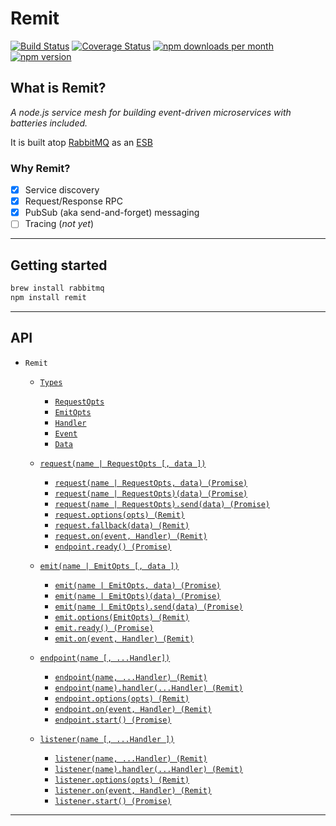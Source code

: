 # Remit

[![Build Status](https://travis-ci.org/jpwilliams/remit.svg?branch=master)](https://travis-ci.org/jpwilliams/remit) [![Coverage Status](https://coveralls.io/repos/github/jpwilliams/remit/badge.svg?branch=master)](https://coveralls.io/github/jpwilliams/remit?branch=v2) [![npm downloads per month](https://img.shields.io/npm/dm/remit.svg)](https://www.npmjs.com/package/remit) [![npm version](https://img.shields.io/npm/v/remit.svg)](https://www.npmjs.com/package/remit)

## What is Remit?

*A node.js service mesh for building event-driven microservices with batteries included.*

It is built atop [RabbitMQ](http://www.rabbitmq.com) as an [ESB](https://en.wikipedia.org/wiki/Enterprise_service_bus)

### Why Remit?
- [x] Service discovery
- [x] Request/Response RPC
- [x] PubSub (aka send-and-forget) messaging
- [ ] Tracing (_not yet_)

---

## Getting started
``` sh
brew install rabbitmq
npm install remit
```

---

## API

- `Remit`
  - [`Types`](#)
    - [`RequestOpts`](#)
    - [`EmitOpts`](#)
    - [`Handler`](#)
    - [`Event`](#)
    - [`Data`](#)

  - [`request(name | RequestOpts [, data ])`](#)
    - [`request(name | RequestOpts, data) (Promise)`](#)
    - [`request(name | RequestOpts)(data) (Promise)`](#)
    - [`request(name | RequestOpts).send(data) (Promise)`](#)
    - [`request.options(opts) (Remit)`](#)
    - [`request.fallback(data) (Remit)`](#)
    - [`request.on(event, Handler) (Remit)`](#)
    - [`endpoint.ready() (Promise)`](#)

  - [`emit(name | EmitOpts [, data ])`](#)
    - [`emit(name | EmitOpts, data) (Promise)`](#)
    - [`emit(name | EmitOpts)(data) (Promise)`](#)
    - [`emit(name | EmitOpts).send(data) (Promise)`](#)
    - [`emit.options(EmitOpts) (Remit)`](#)
    - [`emit.ready() (Promise)`](#)
    - [`emit.on(event, Handler) (Remit)`](#)

  - [`endpoint(name [, ...Handler])`](#)
    - [`endpoint(name, ...Handler) (Remit)`](#)
    - [`endpoint(name).handler(...Handler) (Remit)`](#)
    - [`endpoint.options(opts) (Remit)`](#)
    - [`endpoint.on(event, Handler) (Remit)`](#)
    - [`endpoint.start() (Promise)`](#)

  - [`listener(name [, ...Handler ])`](#)
    - [`listener(name, ...Handler) (Remit)`](#)
    - [`listener(name).handler(...Handler) (Remit)`](#)
    - [`listener.options(opts) (Remit)`](#)
    - [`listener.on(event, Handler) (Remit)`](#)
    - [`listener.start() (Promise)`](#)
---
